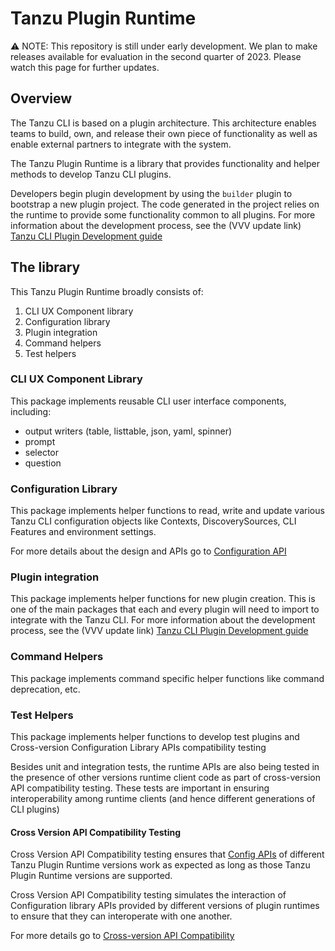 # Tanzu Plugin Runtime

:warning: NOTE: This repository is still under early development. We plan to
make releases available for evaluation in the second quarter of 2023.  Please
watch this page for further updates.

## Overview

The Tanzu CLI is based on a plugin architecture. This architecture enables
teams to build, own, and release their own piece of functionality as well as
enable external partners to integrate with the system.

The Tanzu Plugin Runtime is a library that provides functionality and helper
methods to develop Tanzu CLI plugins.

Developers begin plugin development by using the `builder` plugin to bootstrap
a new plugin project. The code generated in the project relies on the runtime
to provide some functionality common to all plugins. For more information about
the development process, see the (VVV update link) [Tanzu CLI Plugin Development guide](https://github.com/vuil/tanzu-cli/blob/docs-draft/docs/dev/main.md)

## The library

This Tanzu Plugin Runtime broadly consists of:

1. CLI UX Component library
2. Configuration library
3. Plugin integration
4. Command helpers
5. Test helpers

### CLI UX Component Library

This package implements reusable CLI user interface components, including:

- output writers (table, listtable, json, yaml, spinner)
- prompt
- selector
- question

### Configuration Library

This package implements helper functions to read, write and update various
Tanzu CLI configuration objects like Contexts, DiscoverySources, CLI
Features and environment settings.

For more details about the design and APIs go to [Configuration API](docs/config.md)

### Plugin integration

This package implements helper functions for new plugin creation. This is one
of the main packages that each and every plugin will need to import to
integrate with the Tanzu CLI. For more information about
the development process, see the (VVV update link) [Tanzu CLI Plugin Development guide](https://github.com/vuil/tanzu-cli/blob/docs-draft/docs/dev/main.md)

### Command Helpers

This package implements command specific helper functions like command deprecation, etc.

### Test Helpers

This package implements helper functions to develop test plugins and Cross-version Configuration Library APIs compatibility testing

Besides unit and integration tests, the runtime APIs are also being tested
in the presence of other versions runtime client code as part of cross-version API compatibility testing.
These tests are important in ensuring interoperability among runtime clients (and hence
different generations of CLI plugins)

#### Cross Version API Compatibility Testing

Cross Version API Compatibility testing ensures that [Config
APIs](docs/config.md) of different Tanzu Plugin Runtime versions work as
expected as long as those Tanzu Plugin Runtime versions are supported.

Cross Version API Compatibility testing simulates the interaction of Configuration library APIs
provided by different versions of plugin runtimes to ensure that they can
interoperate with one another.

For more details go to [Cross-version API Compatibility](test/compatibility/docs/cross-version-api-compatibility.md)
